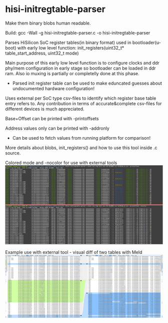 # hisi-initregtable-parser
Make them binary blobs human readable.

Build: gcc -Wall -g hisi-initregtable-parser.c -o hisi-initregtable-parser

Parses HiSilicon SoC register tables(in binary format) used in bootloader(u-boot) with early low level function:
init_registers(uint32_t* table_start_address, uint32_t mode)

Main purpose of this early low level function is to configure clocks and ddr phy/mem configuration in early stage so bootloader can be loaded in ddr ram. Also io muxing is partially or completelly done at this phase.

- Parsed init register table can be used to make eduncated guesses about undocumented hardware configuration! 

Uses external per SoC type csv-files to identify which register base table entry refers to.
Any contribution in terms of accurate&complete csv-files for different devices is much appreciated.

Base+Offset can be printed with -printoffsets

Address values only can be printed with -addronly
 - Can be used to fetch values from running platform for comparison!

More details about blobs, init_registers() and how to use this tool inside .c source.

Colored mode and -nocolor for use with external tools
![Colored mode and nocolor for use with external tools](https://raw.githubusercontent.com/kakigate/hisi-initregtable-parser/master/pics/hisi-initregtable-parser.png)

Example use with external tool - visual diff of two tables with Meld
![2 Parses analyzed in Meld](https://github.com/kakigate/hisi-initregtable-parser/blob/master/pics/hisi-initregtable-parse-meld.png?raw=true)
